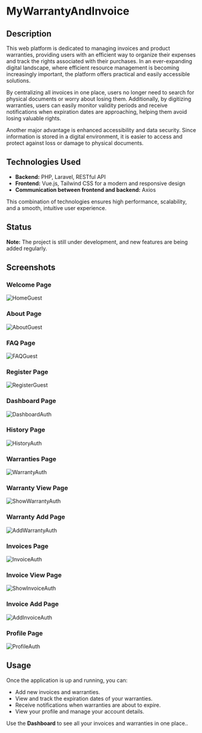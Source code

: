 # MyWarrantyAndInvoice

## Description

This web platform is dedicated to managing invoices and product warranties, providing users with an efficient way to organize their expenses and track the rights associated with their purchases. In an ever-expanding digital landscape, where efficient resource management is becoming increasingly important, the platform offers practical and easily accessible solutions.

By centralizing all invoices in one place, users no longer need to search for physical documents or worry about losing them. Additionally, by digitizing warranties, users can easily monitor validity periods and receive notifications when expiration dates are approaching, helping them avoid losing valuable rights.

Another major advantage is enhanced accessibility and data security. Since information is stored in a digital environment, it is easier to access and protect against loss or damage to physical documents.

## Technologies Used

- **Backend:** PHP, Laravel, RESTful API  
- **Frontend:** Vue.js, Tailwind CSS for a modern and responsive design  
- **Communication between frontend and backend:** Axios  

This combination of technologies ensures high performance, scalability, and a smooth, intuitive user experience.

## Status

**Note:** The project is still under development, and new features are being added regularly.

## Screenshots

### Welcome Page
![HomeGuest](images/HomeGuest.png)

### About Page
![AboutGuest](images/AboutGuest.png)

### FAQ Page
![FAQGuest](images/FAQGuest.png)

### Register Page
![RegisterGuest](images/RegisterGuest.png)

### Dashboard Page
![DashboardAuth](images/DashboardAuth.png)

### History Page
![HistoryAuth](images/HistoryAuth.png)

### Warranties Page
![WarrantyAuth](images/WarrantyAuth.png)

### Warranty View Page
![ShowWarrantyAuth](images/ShowWarrantyAuth.png)

### Warranty Add Page
![AddWarrantyAuth](images/AddWarrantyAuth.png)

### Invoices Page
![InvoiceAuth](images/InvoiceAuth.png)

### Invoice View Page
![ShowInvoiceAuth](images/ShowInvoiceAuth.png)

### Invoice Add Page
![AddInvoiceAuth](images/AddInvoiceAuth.png)

### Profile Page
![ProfileAuth](images/ProfileAuth.png)

## Usage

Once the application is up and running, you can:

- Add new invoices and warranties.
- View and track the expiration dates of your warranties.
- Receive notifications when warranties are about to expire.
- View your profile and manage your account details.

Use the **Dashboard** to see all your invoices and warranties in one place..